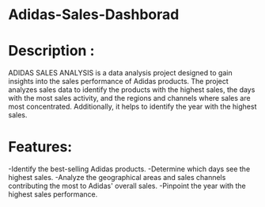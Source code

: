 # Adidas-Sales-Dashborad
# Description :
ADIDAS SALES ANALYSIS is a data analysis project designed to gain insights into the sales performance of Adidas products. The project analyzes sales data to identify the products with the highest sales, the days with the most sales activity, and the regions and channels where sales are most concentrated. Additionally, it helps to identify the year with the highest sales.

# Features:
-Identify the best-selling Adidas products.
-Determine which days see the highest sales.
-Analyze the geographical areas and sales channels contributing the most to Adidas' overall sales.
-Pinpoint the year with the highest sales performance.

